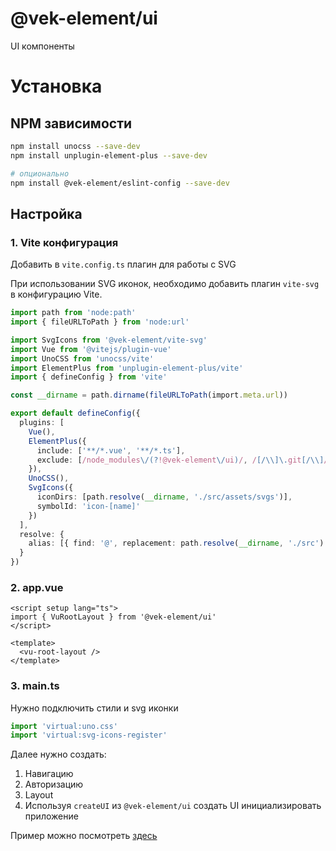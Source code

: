 # @vek-element/ui

UI компоненты

# Установка

## NPM зависимости

```bash
npm install unocss --save-dev
npm install unplugin-element-plus --save-dev

# опционально
npm install @vek-element/eslint-config --save-dev
```

## Настройка

### 1. Vite конфигурация

Добавить в `vite.config.ts` плагин для работы с SVG

При использовании SVG иконок, необходимо добавить плагин `vite-svg` в конфигурацию Vite.

```typescript
import path from 'node:path'
import { fileURLToPath } from 'node:url'

import SvgIcons from '@vek-element/vite-svg'
import Vue from '@vitejs/plugin-vue'
import UnoCSS from 'unocss/vite'
import ElementPlus from 'unplugin-element-plus/vite'
import { defineConfig } from 'vite'

const __dirname = path.dirname(fileURLToPath(import.meta.url))

export default defineConfig({
  plugins: [
    Vue(),
    ElementPlus({
      include: ['**/*.vue', '**/*.ts'],
      exclude: [/node_modules\/(?!@vek-element\/ui)/, /[/\\]\.git[/\\]/, /[/\\]\.nuxt[/\\]/]
    }),
    UnoCSS(),
    SvgIcons({
      iconDirs: [path.resolve(__dirname, './src/assets/svgs')],
      symbolId: 'icon-[name]'
    })
  ],
  resolve: {
    alias: [{ find: '@', replacement: path.resolve(__dirname, './src') }]
  }
})
```

### 2. app.vue

```vue
<script setup lang="ts">
import { VuRootLayout } from '@vek-element/ui'
</script>

<template>
  <vu-root-layout />
</template>
```

### 3. main.ts

Нужно подключить стили и svg иконки

```typescript
import 'virtual:uno.css'
import 'virtual:svg-icons-register'
```

Далее нужно создать:

1. Навигацию
2. Авторизацию
3. Layout
4. Используя `createUI` из `@vek-element/ui` создать UI инициализировать приложение

Пример можно посмотреть [здесь](https://github.com/kovalewvladimir/vek-element/tree/master/apps/example)
